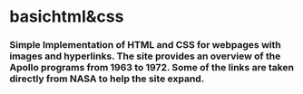 # basichtml&css
### Simple Implementation of HTML and CSS for webpages with images and hyperlinks. The site provides an overview of the Apollo programs from 1963 to 1972. Some of the links are taken directly from NASA to help the site expand.
